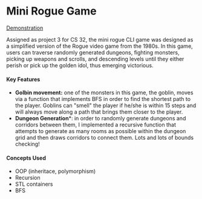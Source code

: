 # Mini Rogue Game 
[Demonstration]()

Assigned as project 3 for CS 32, the mini rogue CLI game was designed as a simplified version of the Rogue video game from the 1980s. In this game, users can traverse randomly generated dungeons, fighting monsters, picking up weapons and scrolls, and descending levels until they either perish or pick up the golden idol, thus emerging victorious. 
#### Key Features 
 * **Golbin movement:** one of the monsters in this game, the goblin, moves via a function that implements BFS in order to find the shortest path to the player. Goblins can "smell" the player if he/she is within 15 steps and will always move along a path that brings them closer to the player. 
 * **Dungeon Generation***: in order to randomly generate dungeons and corridors between them, I implemented a recursive function that attempts to generate as many rooms as possible within the dungeon grid and then draws corridors to connect them. Lots and lots of bounds checking!
#### Concepts Used
* OOP (inheritace, polymorphism)
* Recursion 
* STL containers
* BFS 